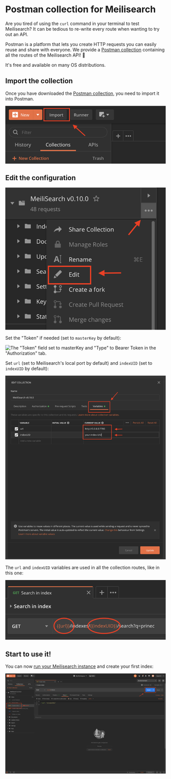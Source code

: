 # Postman collection for Meilisearch

Are you tired of using the `curl` command in your terminal to test Meilisearch? It can be tedious to re-write every route when wanting to try out an API.

Postman is a platform that lets you create HTTP requests you can easily reuse and share with everyone. We provide a <a href="/postman/meilisearch-collection.json" download="meilisearch-postman-collection.json">Postman collection</a> containing all the routes of the Meilisearch API! 🚀

<Capsule intent="tip" title="If you don't have Postman already, you can [download it here](https://www.postman.com/downloads/).">
It's free and available on many OS distributions.
</Capsule>

## Import the collection

Once you have downloaded the [Postman collection](/postman/meilisearch-collection.json), you need to import it into Postman.

![The "Import" button](/postman/import.png)

## Edit the configuration

![Selecting "Edit" from the overflow menu](/postman/edit.png)

Set the "Token" if needed (set to `masterKey` by default):

![The "Token" field set to masterKey and "Type" to Bearer Token in the "Authorization" tab.](/postman/set_token.png)

Set `url` (set to Meilisearch's local port by default) and `indexUID` (set to `indexUID` by default):

![Setting the "url" to http://localhost:7700/ and "indexUID" to indexUId in the Variables tab.](/postman/set_variables.png)

The `url` and `indexUID` variables are used in all the collection routes, like in this one:

![Highlighting {{url}} and {{indexUID}}](/postman/url.png)

## Start to use it!

You can now [run your Meilisearch instance](/learn/getting_started/quick_start.md#setup-and-installation) and create your first index:

![The "Send" button](/postman/create_index.png)

